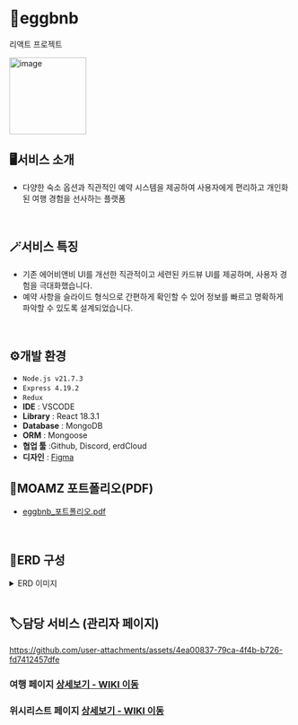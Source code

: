 # 🥚eggbnb
리액트 프로젝트

<img width="137" alt="image" src="https://github.com/user-attachments/assets/01702b2b-b388-478f-be62-00c9228e6bc8" />

<br>

## 🖥️서비스 소개
* 다양한 숙소 옵션과 직관적인 예약 시스템을 제공하여 사용자에게 편리하고 개인화된 여행 경험을 선사하는 플랫폼
<br>

## 🪄서비스 특징
* 기존 에어비앤비 UI를 개선한 직관적이고 세련된 카드뷰 UI를 제공하며, 사용자 경험을 극대화했습니다. 
* 예약 사항을 슬라이드 형식으로 간편하게 확인할 수 있어 정보를 빠르고 명확하게 파악할 수 있도록 설계되었습니다.
<br>


## ⚙️개발 환경
* `Node.js v21.7.3`
* `Express 4.19.2`
* `Redux`
* __IDE__ : VSCODE
* __Library__ : React 18.3.1
* __Database__ : MongoDB
* __ORM__ : Mongoose
* __협업 툴__ :Github, Discord, erdCloud
* __디자인__ : [Figma](https://www.figma.com/design/lEzzewmks9ZWrjKVnXxUgV/JS%ED%92%80%EC%8A%A4%ED%83%9D-%ED%94%84%EB%A1%9C%EC%A0%9D%ED%8A%B8-1%ED%8C%80?t=O3ldKFUXSdgQeOZz-0)

## 📜MOAMZ 포트폴리오(PDF)
* [eggbnb_포트폴리오.pdf](https://github.com/user-attachments/files/18098870/eggbnb_.pdf)


<br>

## 💽ERD 구성
<details>
	<summary>ERD 이미지</summary>
  	<div markdown="1">
      <img src="https://github.com/user-attachments/assets/7a40b807-f201-4db5-b650-fe078c368bcb">
  	</div>
</details><br>



## 🏷️담당 서비스 (관리자 페이지)

https://github.com/user-attachments/assets/4ea00837-79ca-4f4b-b726-fd7412457dfe


### 여행 페이지 [상세보기 - WIKI 이동]()

### 위시리스트 페이지 [상세보기 - WIKI 이동]()

